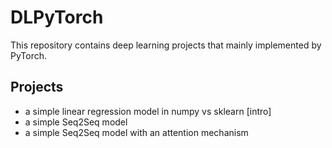 # DLPyTorch
This repository contains deep learning projects that mainly implemented by PyTorch.

## Projects
* a simple linear regression model in numpy vs sklearn [intro]
* a simple Seq2Seq model
* a simple Seq2Seq model with an attention mechanism
